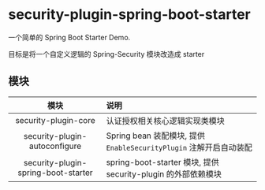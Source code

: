 # security-plugin-spring-boot-starter

一个简单的 Spring Boot Starter Demo.

目标是将一个自定义逻辑的 Spring-Security 模块改造成 starter

## 模块
|                模块                 | 说明                                                               |
| :---------------------------------: | :----------------------------------------------------------------- |
|        security-plugin-core         | 认证授权相关核心逻辑实现类模块                                     |
|    security-plugin-autoconfigure    | Spring bean 装配模块, 提供 `EnableSecurityPlugin` 注解开启自动装配 |
| security-plugin-spring-boot-starter | spring-boot-starter 模块, 提供 security-plugin 的外部依赖模块      |
